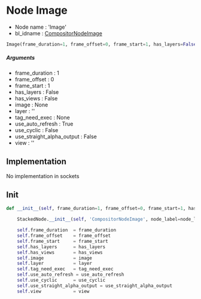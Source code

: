 # Node Image

- Node name : 'Image'
- bl_idname : [CompositorNodeImage](https://docs.blender.org/api/current/bpy.types.{bl_idname}.html)


``` python
Image(frame_duration=1, frame_offset=0, frame_start=1, has_layers=False, has_views=False, image=None, layer='', tag_need_exec=None, use_auto_refresh=True, use_cyclic=False, use_straight_alpha_output=False, view='', node_label=None, node_color=None)
```
##### Arguments

- frame_duration : 1
- frame_offset : 0
- frame_start : 1
- has_layers : False
- has_views : False
- image : None
- layer : ''
- tag_need_exec : None
- use_auto_refresh : True
- use_cyclic : False
- use_straight_alpha_output : False
- view : ''

## Implementation

No implementation in sockets

## Init

``` python
def __init__(self, frame_duration=1, frame_offset=0, frame_start=1, has_layers=False, has_views=False, image=None, layer='', tag_need_exec=None, use_auto_refresh=True, use_cyclic=False, use_straight_alpha_output=False, view='', node_label=None, node_color=None):

    StackedNode.__init__(self, 'CompositorNodeImage', node_label=node_label, node_color=node_color)

    self.frame_duration  = frame_duration
    self.frame_offset    = frame_offset
    self.frame_start     = frame_start
    self.has_layers      = has_layers
    self.has_views       = has_views
    self.image           = image
    self.layer           = layer
    self.tag_need_exec   = tag_need_exec
    self.use_auto_refresh = use_auto_refresh
    self.use_cyclic      = use_cyclic
    self.use_straight_alpha_output = use_straight_alpha_output
    self.view            = view
```
